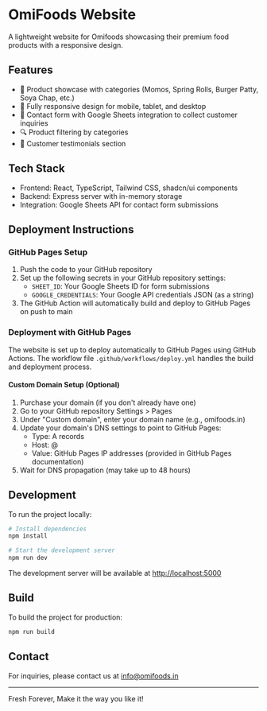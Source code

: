# OmiFoods Website

A lightweight website for Omifoods showcasing their premium food products with a responsive design.

## Features

- 🥟 Product showcase with categories (Momos, Spring Rolls, Burger Patty, Soya Chap, etc.)
- 📱 Fully responsive design for mobile, tablet, and desktop
- 📝 Contact form with Google Sheets integration to collect customer inquiries
- 🔍 Product filtering by categories
- 💬 Customer testimonials section

## Tech Stack

- Frontend: React, TypeScript, Tailwind CSS, shadcn/ui components
- Backend: Express server with in-memory storage
- Integration: Google Sheets API for contact form submissions

## Deployment Instructions

### GitHub Pages Setup

1. Push the code to your GitHub repository
2. Set up the following secrets in your GitHub repository settings:
   - `SHEET_ID`: Your Google Sheets ID for form submissions
   - `GOOGLE_CREDENTIALS`: Your Google API credentials JSON (as a string)
3. The GitHub Action will automatically build and deploy to GitHub Pages on push to main

### Deployment with GitHub Pages

The website is set up to deploy automatically to GitHub Pages using GitHub Actions. The workflow file `.github/workflows/deploy.yml` handles the build and deployment process.

#### Custom Domain Setup (Optional)

1. Purchase your domain (if you don't already have one)
2. Go to your GitHub repository Settings > Pages
3. Under "Custom domain", enter your domain name (e.g., omifoods.in)
4. Update your domain's DNS settings to point to GitHub Pages:
   - Type: A records
   - Host: @
   - Value: GitHub Pages IP addresses (provided in GitHub Pages documentation)
5. Wait for DNS propagation (may take up to 48 hours)

## Development

To run the project locally:

```bash
# Install dependencies
npm install

# Start the development server
npm run dev
```

The development server will be available at [http://localhost:5000](http://localhost:5000)

## Build

To build the project for production:

```bash
npm run build
```

## Contact

For inquiries, please contact us at info@omifoods.in

---

Fresh Forever, Make it the way you like it!